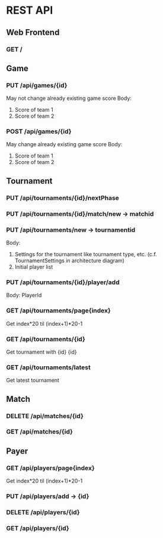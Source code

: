 # REST API

## Web Frontend
### GET /  

[//]: # (---------------------------------------------------------------------------)

## Game

### PUT /api/games/{id}
May not change already existing game score
Body:
1. Score of team 1
2. Score of team 2

### POST /api/games/{id}
May change already existing game score
Body:
1. Score of team 1
2. Score of team 2

[//]: # (---------------------------------------------------------------------------)

## Tournament

### PUT /api/tournaments/{id}/nextPhase

### PUT /api/tournaments/{id}/match/new -> matchid

### PUT /api/tournaments/new -> tournamentid
Body:
1. Settings for the tournament like tournament type, etc. (c.f. TournamentSettings in architecture diagram)
2. Initial player list

### PUT /api/tournaments/{id}/player/add
Body: PlayerId

### GET /api/tournaments/page{index}  
Get index\*20 til (index+1)\*20-1

### GET /api/tournaments/{id}  
Get tournament with {id} {id}

### GET /api/tournaments/latest
Get latest tournament

[//]: # (---------------------------------------------------------------------------)

## Match

### DELETE /api/matches/{id}

### GET /api/matches/{id}

[//]: # (---------------------------------------------------------------------------)

## Payer

### GET /api/players/page{index}
Get index\*20 til (index+1)\*20-1

### PUT /api/players/add -> {id}

### DELETE /api/players/{id}

### GET /api/players/{id}
